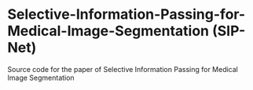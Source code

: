 # Selective-Information-Passing-for-Medical-Image-Segmentation (SIP-Net)
Source code for the paper of Selective Information Passing for Medical Image Segmentation
